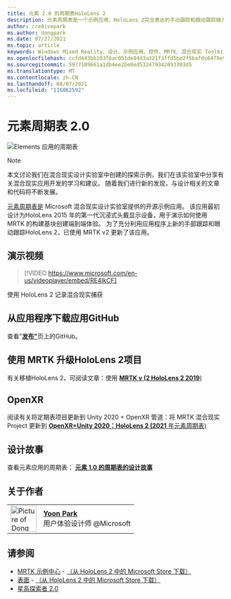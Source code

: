 ```yaml
---
title: 元素 2.0 的周期表HoloLens 2
description: 元素周期表是一个示例应用，HoloLens 2完全表达的手动跟踪和眼动跟踪输入。
author: cre8ivepark
ms.author: dongpark
ms.date: 07/27/2021
ms.topic: article
keywords: Windows Mixed Reality、设计、示例应用、控件、MRTK、混合现实 Toolkit、Unity、示例应用、示例应用、开源、Microsoft Store、HoloLens、混合现实头戴显示设备、Windows 混合现实头戴显示设备、虚拟现实头戴显示设备、OpenXR、Open XR、Unity
ms.openlocfilehash: ccfd443bb103f6ac051de84d3a321f3ffd5be2f5bafdc6479e9f67a03771d386
ms.sourcegitcommit: 5977109661a1db4ee2be8ed532479342093303d5
ms.translationtype: MT
ms.contentlocale: zh-CN
ms.lasthandoff: 08/07/2021
ms.locfileid: "116862592"
---
```

# <a name="periodic-table-of-the-elements-20"></a>元素周期表 2.0
![Elements 应用的周期表](../images/MRDL_PeriodicTable.jpg)

>[!NOTE]
>本文讨论我们在混合现实设计实验室中创建的探索示例，我们在该实验室[](https://github.com/Microsoft/MRDesignLabs_Unity)中分享有关混合现实应用开发的学习和建议。 随着我们进行新的发现，与设计相关的文章和代码将不断发展。

[元素周期表是](https://github.com/Microsoft/MRDesignLabs_Unity_PeriodicTable) Microsoft 混合现实设计实验室提供的开源示例应用。 该应用最初设计为HoloLens 2015 年的第一代沉浸式头戴显示设备，用于演示如何使用 MRTK 的构建基块创建端到端体验。 为了充分利用应用程序上新的手部跟踪和眼动跟踪HoloLens 2，已使用 MRTK v2 更新了该应用。 

## <a name="demo-video"></a>演示视频 
> [!VIDEO https://www.microsoft.com/en-us/videoplayer/embed/RE4IkCF]

使用 HoloLens 2 记录混合现实捕获

## <a name="download-the-app-package-from-github"></a>从应用程序下载应用GitHub
查看"<a href="https://github.com/microsoft/MRDL_Unity_PeriodicTable/releases" target="_blank">**发布"**</a>页上的GitHub。

## <a name="upgrading-the-project-for-hololens-2-with-mrtk"></a>使用 MRTK 升级HoloLens 2项目
有关移植HoloLens 2，可阅读文章：使用 <a href="https://dongyoonpark.medium.com/bringing-the-periodic-table-of-the-elements-app-to-hololens-2-with-mrtk-v2-a6e3d8362158" target="_blank">**MRTK v (2 HoloLens 2 2019**)</a>

## <a name="openxr"></a>OpenXR 
阅读有关将定期表项目更新到 Unity 2020 + OpenXR 管道：将 MRTK 混合现实 Project 更新到 <a href="https://dongyoonpark.medium.com/updating-mrtk-mixed-reality-project-to-openxr-unity-2020-periodic-table-of-the-elements-4cf55b0479a4" target="_blank">**OpenXR+Unity 2020：HoloLens 2 (2021** 年元素周期表)</a>

## <a name="design-story"></a>设计故事 
查看元素应用的周期表： [**元素 1.0 的周期表的设计故事**](periodic-table-of-the-elements.md)

## <a name="about-the-author"></a>关于作者

<table style="border-collapse:collapse" padding-left="0px">
<tr>
<td style="border-style: none" width="60px"><img alt="Picture of Dong Yoon Park" width="60" height="60" src="images/dongyoonpark.jpg"></td>
<td style="border-style: none"><a href="http://dongyoonpark.com" target="_blank"><b>Yoon Park</b></a><br>用户体验设计师 @Microsoft</td>
</tr>
</table>

## <a name="see-also"></a>请参阅

* [MRTK 示例中心](/windows/mixed-reality/mrtk-unity/features/example-scenes/example-hub) - [（从 HoloLens 2 中的 Microsoft Store 下载）](https://www.microsoft.com/en-us/p/mrtk-examples-hub/9mv8c39l2sj4)
* [表面](sampleapp-surfaces.md) - [（从 HoloLens 2 中的 Microsoft Store 下载）](https://www.microsoft.com/en-us/p/surfaces/9nvkpv3sk3x0)
* [星系探索者 2.0](galaxy-explorer-update.md)